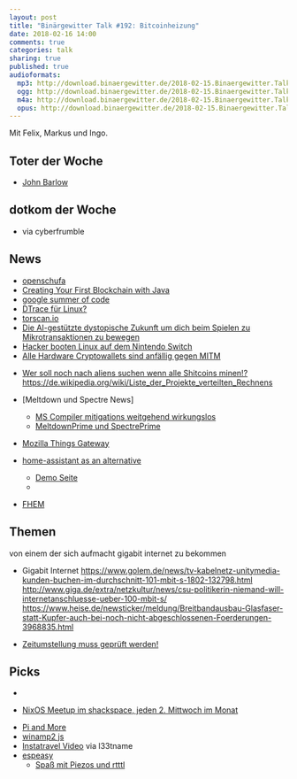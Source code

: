 ```yaml
---
layout: post
title: "Binärgewitter Talk #192: Bitcoinheizung"
date: 2018-02-16 14:00
comments: true
categories: talk
sharing: true
published: true
audioformats:
  mp3: http://download.binaergewitter.de/2018-02-15.Binaergewitter.Talk.192.mp3
  ogg: http://download.binaergewitter.de/2018-02-15.Binaergewitter.Talk.192.ogg
  m4a: http://download.binaergewitter.de/2018-02-15.Binaergewitter.Talk.192.m4a
  opus: http://download.binaergewitter.de/2018-02-15.Binaergewitter.Talk.192.opus
---
```

Mit Felix, Markus und Ingo.

## Toter der Woche
- [John Barlow](https://www.eff.org/de/deeplinks/2018/02/john-perry-barlow-internet-pioneer-1947-2018 )


## dotkom der Woche
- [](https://www.zdf.de/dokumentation/zdfinfo-doku/kimdotcom-102.html ) via cyberfrumble

## News
- [openschufa]( https://www.startnext.com/openschufa )
- [Creating Your First Blockchain with Java](https://medium.com/programmers-blockchain/create-simple-blockchain-java-tutorial-from-scratch-6eeed3cb03fa)
- [google summer of code](https://www.heise.de/developer/meldung/Google-veroeffentlicht-Liste-der-Mentoren-fuer-den-Summer-of-Code-3966527.html )
- [DTrace für Linux?]( https://www.pro-linux.de/news/1/25611/kommt-dtrace-f%C3%BCr-den-linux-kernel.html )
- [torscan.io]( http://www.torscan.io/ )
- [Die AI-gestützte dystopische Zukunft um dich beim Spielen zu Mikrotransaktionen zu bewegen]( 
https://www.techpowerup.com/240655/leaked-ai-powered-game-revenue-model-paper-foretells-a-dystopian-nightmare )
- [Hacker booten Linux auf dem Nintendo Switch]( https://www.heise.de/security/meldung/Hacker-booten-Linux-auf-Nintendo-Switch-3965171.html )
- [Alle Hardware Cryptowallets sind anfällig gegen MITM]( https://www.hackread.com/all-ledger-hardware-wallet-vulnerable-to-man-in-the-middle-attack/ )
* [Wer soll noch nach aliens suchen wenn alle Shitcoins minen!?]( 
http://rss.slashdot.org/~r/Slashdot/slashdot/~3/aZtNKlAKuAI/cryptocurrency-miners-are-limiting-the-search-for-alien-life-now )
https://de.wikipedia.org/wiki/Liste_der_Projekte_verteilten_Rechnens
- [Meltdown und Spectre News]
  * [MS Compiler mitigations weitgehend wirkungslos]( 
https://www.heise.de/security/meldung/Meltdown-Spectre-Microsofts-Compiler-Fix-weitgehend-wirkungslos-3970815.html )
  * [MeltdownPrime und SpectrePrime]( https://gizmodo.com/researchers-find-new-ways-to-exploit-meltdown-and-spect-1823020029 )
  
- [Mozilla Things Gateway]( https://hacks.mozilla.org/2018/02/how-to-build-your-own-private-smart-home-with-a-raspberry-pi-and-mozillas-things-gateway/ )
 - [home-assistant as an alternative](hass.io)
   - [Demo Seite]( https://home-assistant.io/demo/ )
   - [](https://hom.ee/ )
 - [FHEM]()

## Themen
von einem der sich aufmacht gigabit internet zu bekommen
- Gigabit Internet
https://www.golem.de/news/tv-kabelnetz-unitymedia-kunden-buchen-im-durchschnitt-101-mbit-s-1802-132798.html
http://www.giga.de/extra/netzkultur/news/csu-politikerin-niemand-will-internetanschluesse-ueber-100-mbit-s/
https://www.heise.de/newsticker/meldung/Breitbandausbau-Glasfaser-statt-Kupfer-auch-bei-noch-nicht-abgeschlossenen-Foerderungen-3968835.html

* [Zeitumstellung muss geprüft werden!]( 
https://www.shz.de/deutschland-welt/politik/ende-der-zeitumstellung-eu-parlament-stimmt-fuer-pruefung-id19029111-amp.html?r=wa )

## Picks
- [](http://www.deutschlands-bahnhoefe.de/ )
* [NixOS Meetup im shackspace, jeden 2. Mittwoch im Monat]( https://hackmd.shackspace.de/NixOS-meetup )
- [Pi and More](https://piandmore.de/de/next/programm )
- [winamp2 js]( https://jordaneldredge.com/projects/winamp2-js/ )
- [Instatravel Video](https://vimeo.com/253334732 ) via l33tname
- [espeasy]( https://www.letscontrolit.com/wiki/index.php/ESPEasy )
  - [Spaß mit Piezos und rtttl]( https://www.letscontrolit.com/wiki/index.php/Buzzer_(RTTTL) )



